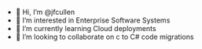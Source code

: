 - 👋 Hi, I’m @jfcullen
- 👀 I’m interested in Enterprise Software Systems
- 🌱 I’m currently learning Cloud deployments
- 💞️ I’m looking to collaborate on c to C# code migrations

<!---
jfcullen/jfcullen is a ✨ special ✨ repository because its `README.md` (this file) appears on your GitHub profile.
You can click the Preview link to take a look at your changes.
--->
